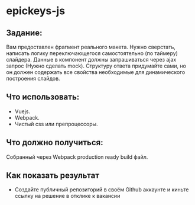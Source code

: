 # epickeys-js
## Задание:
Вам предоставлен фрагмент реального макета. 
Нужно сверстать, написать логику переключающегося самостоятельно (по таймеру) слайдера. 
Данные в компонент  должны запрашиваться через ajax запрос (Нужно сделать mock).
Cтруктуру ответа придумайте сами, но он должен содержать все свойства необходимые для динамического построения слайдов.  

## Что использовать:
* Vuejs.
* Webpack.
* Чистый css или препроцессоры.

## Что должно получиться:
Собранный через Webpack production ready build файл.

## Как показать результат
* Создайте публичный репозиторий в своём Github аккаунте и киньте ссылку на решение в отклике к вакансии
